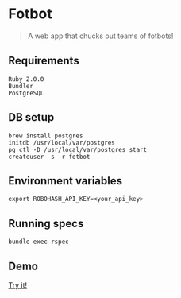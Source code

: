 # Fotbot

> A web app that chucks out teams of fotbots!

## Requirements

    Ruby 2.0.0
    Bundler
    PostgreSQL

## DB setup

    brew install postgres
    initdb /usr/local/var/postgres
    pg_ctl -D /usr/local/var/postgres start
    createuser -s -r fotbot

## Environment variables

    export ROBOHASH_API_KEY=<your_api_key>

## Running specs

    bundle exec rspec

## Demo

[Try it!](http://fotbot.herokuapp.com)
